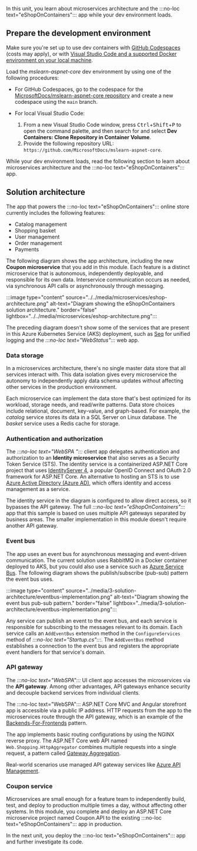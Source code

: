 In this unit, you learn about microservices architecture and the :::no-loc text="eShopOnContainers"::: app while your dev environment loads.

## Prepare the development environment

Make sure you're set up to use dev containers with [GitHub Codespaces](https://github.com/features/codespaces) (costs may apply), or with [Visual Studio Code and a supported Docker environment on your local machine](/training/modules/use-docker-container-dev-env-vs-code).

Load the *mslearn-aspnet-core* dev environment by using one of the following procedures:

- For GitHub Codespaces, go to the codespace for the [MicrosoftDocs/mslearn-aspnet-core repository](https://github.com/MicrosoftDocs/mslearn-aspnet-core/codespaces) and create a new codespace using the `main` branch.

- For local Visual Studio Code:

  1. From a new Visual Studio Code window, press <kbd>Ctrl</kbd>+<kbd>Shift</kbd>+<kbd>P</kbd> to open the command palette, and then search for and select **Dev Containers: Clone Repository in Container Volume**.
  1. Provide the following repository URL: `https://github.com/MicrosoftDocs/mslearn-aspnet-core`.

While your dev environment loads, read the following section to learn about microservices architecture and the :::no-loc text="eShopOnContainers"::: app.

## Solution architecture

The app that powers the :::no-loc text="eShopOnContainers"::: online store currently includes the following features:

- Catalog management
- Shopping basket
- User management
- Order management
- Payments

The following diagram shows the app architecture, including the new **Coupon microservice** that you add in this module. Each feature is a distinct microservice that is autonomous, independently deployable, and responsible for its own data. Interservice communication occurs as needed, via synchronous API calls or asynchronously through messaging.

:::image type="content" source="../../media/microservices/eshop-architecture.png" alt-text="Diagram showing the eShopOnContainers solution architecture." border="false" lightbox="../../media/microservices/eshop-architecture.png":::

The preceding diagram doesn't show some of the services that are present in this Azure Kubernetes Service (AKS) deployment, such as [Seq](https://datalust.co/seq) for unified logging and the *:::no-loc text="WebStatus":::* web app.

### Data storage

In a microservices architecture, there's no single master data store that all services interact with. This data isolation gives every microservice the autonomy to independently apply data schema updates without affecting other services in the production environment.

Each microservice can implement the data store that's best optimized for its workload, storage needs, and read/write patterns. Data store choices include relational, document, key-value, and graph-based. For example, the *catalog* service stores its data in a SQL Server on Linux database. The *basket* service uses a Redis cache for storage.

### Authentication and authorization

The *:::no-loc text="WebSPA ":::* client app delegates authentication and authorization to an **Identity microservice** that also serves as a Security Token Service (STS). The identity service is a containerized ASP.NET Core project that uses [IdentityServer 4](https://identityserver4.readthedocs.io), a popular OpenID Connect and OAuth 2.0 framework for ASP.NET Core. An alternative to hosting an STS is to use [Azure Active Directory (Azure AD)](https://azure.microsoft.com/services/active-directory), which offers identity and access management as a service.

The identity service in the diagram is configured to allow direct access, so it bypasses the API gateway. The full *:::no-loc text="eShopOnContainers":::* app that this sample is based on uses multiple API gateways separated by business areas. The smaller implementation in this module doesn't require another API gateway.

### Event bus

The app uses an event bus for asynchronous messaging and event-driven communication. The current solution uses RabbitMQ in a Docker container deployed to AKS, but you could also use a service such as [Azure Service Bus](https://azure.microsoft.com/services/service-bus). The following diagram shows the publish/subscribe (pub-sub) pattern the event bus uses.

:::image type="content" source="../media/3-solution-architecture/eventbus-implementation.png" alt-text="Diagram showing the event bus pub-sub pattern." border="false" lightbox="../media/3-solution-architecture/eventbus-implementation.png":::

Any service can publish an event to the event bus, and each service is responsible for subscribing to the messages relevant to its domain. Each service calls an `AddEventBus` extension method in the `ConfigureServices` method of *:::no-loc text="Startup.cs":::*. The `AddEventBus` method establishes a connection to the event bus and registers the appropriate event handlers for that service's domain.

### API gateway

The *:::no-loc text="WebSPA":::* UI client app accesses the microservices via the **API gateway**. Among other advantages, API gateways enhance security and decouple backend services from individual clients.

The :::no-loc text="WebSPA"::: ASP.NET Core MVC and Angular storefront app is accessible via a public IP address. HTTP requests from the app to the microservices route through the API gateway, which is an example of the [Backends-For-Frontends](/azure/architecture/patterns/backends-for-frontends) pattern.

The app implements basic routing configurations by using the NGINX reverse proxy. The ASP.NET Core web API named `Web.Shopping.HttpAggregator` combines multiple requests into a single request, a pattern called [Gateway Aggregation](/azure/architecture/patterns/gateway-aggregation).

Real-world scenarios use managed API gateway services like [Azure API Management](https://azure.microsoft.com/services/api-management).

### Coupon service

Microservices are small enough for a feature team to independently build, test, and deploy to production multiple times a day, without affecting other systems. In this module, you complete and deploy an ASP.NET Core microservice project named Coupon.API to the existing :::no-loc text="eShopOnContainers"::: app in production.

In the next unit, you deploy the :::no-loc text="eShopOnContainers"::: app and further investigate its code.
